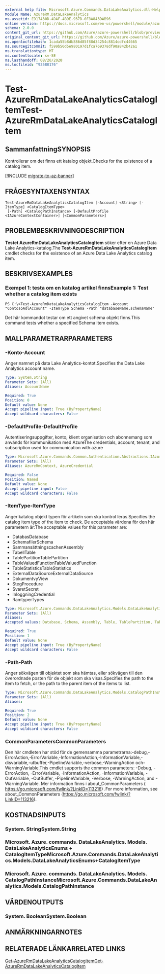 ```yaml
---
external help file: Microsoft.Azure.Commands.DataLakeAnalytics.dll-Help.xml
Module Name: AzureRM.DataLakeAnalytics
ms.assetid: ED17430D-4DAF-4B9E-937D-0F8A843DAB96
online version: https://docs.microsoft.com/en-us/powershell/module/azurerm.datalakeanalytics/test-azurermdatalakeanalyticscatalogitem
schema: 2.0.0
content_git_url: https://github.com/Azure/azure-powershell/blob/preview/src/ResourceManager/DataLakeAnalytics/Commands.DataLakeAnalytics/help/Test-AzureRmDataLakeAnalyticsCatalogItem.md
original_content_git_url: https://github.com/Azure/azure-powershell/blob/preview/src/ResourceManager/DataLakeAnalytics/Commands.DataLakeAnalytics/help/Test-AzureRmDataLakeAnalyticsCatalogItem.md
ms.openlocfilehash: 1cada55b8db886d85f88d34254c8814cdfc44665
ms.sourcegitcommit: f599b50d5e980197d1fca769378df90a842b42a1
ms.translationtype: MT
ms.contentlocale: sv-SE
ms.lasthandoff: 08/20/2020
ms.locfileid: "93580176"
---
```

# <span data-ttu-id="8f17b-101">Test-AzureRmDataLakeAnalyticsCatalogItem</span><span class="sxs-lookup"><span data-stu-id="8f17b-101">Test-AzureRmDataLakeAnalyticsCatalogItem</span></span>

## <span data-ttu-id="8f17b-102">Sammanfattning</span><span class="sxs-lookup"><span data-stu-id="8f17b-102">SYNOPSIS</span></span>
<span data-ttu-id="8f17b-103">Kontrollerar om det finns ett katalog objekt.</span><span class="sxs-lookup"><span data-stu-id="8f17b-103">Checks for the existence of a catalog item.</span></span>

[!INCLUDE [migrate-to-az-banner](../../includes/migrate-to-az-banner.md)]

## <span data-ttu-id="8f17b-104">FRÅGESYNTAXEN</span><span class="sxs-lookup"><span data-stu-id="8f17b-104">SYNTAX</span></span>

```
Test-AzureRmDataLakeAnalyticsCatalogItem [-Account] <String> [-ItemType] <CatalogItemType>
 [-Path] <CatalogPathInstance> [-DefaultProfile <IAzureContextContainer>] [<CommonParameters>]
```

## <span data-ttu-id="8f17b-105">PROBLEMBESKRIVNING</span><span class="sxs-lookup"><span data-stu-id="8f17b-105">DESCRIPTION</span></span>
<span data-ttu-id="8f17b-106">**Testet AzureRmDataLakeAnalyticsCatalogItem** söker efter en Azure Data Lake Analytics-katalog.</span><span class="sxs-lookup"><span data-stu-id="8f17b-106">The **Test-AzureRmDataLakeAnalyticsCatalogItem** cmdlet checks for the existence of an Azure Data Lake Analytics catalog item.</span></span>

## <span data-ttu-id="8f17b-107">BESKRIVS</span><span class="sxs-lookup"><span data-stu-id="8f17b-107">EXAMPLES</span></span>

### <span data-ttu-id="8f17b-108">Exempel 1: testa om en katalog artikel finns</span><span class="sxs-lookup"><span data-stu-id="8f17b-108">Example 1: Test whether a catalog item exists</span></span>
```
PS C:\>Test-AzureRmDataLakeAnalyticsCatalogItem -Account "ContosoAdlAccount" -ItemType Schema -Path "databaseName.schemaName"
```

<span data-ttu-id="8f17b-109">Det här kommandot testar om ett angivet schema objekt finns.</span><span class="sxs-lookup"><span data-stu-id="8f17b-109">This command tests whether a specified Schema item exists.</span></span>

## <span data-ttu-id="8f17b-110">MALLPARAMETRAR</span><span class="sxs-lookup"><span data-stu-id="8f17b-110">PARAMETERS</span></span>

### <span data-ttu-id="8f17b-111">-Konto</span><span class="sxs-lookup"><span data-stu-id="8f17b-111">-Account</span></span>
<span data-ttu-id="8f17b-112">Anger namnet på data Lake Analytics-kontot.</span><span class="sxs-lookup"><span data-stu-id="8f17b-112">Specifies the Data Lake Analytics account name.</span></span>

```yaml
Type: System.String
Parameter Sets: (All)
Aliases: AccountName

Required: True
Position: 0
Default value: None
Accept pipeline input: True (ByPropertyName)
Accept wildcard characters: False
```

### <span data-ttu-id="8f17b-113">-DefaultProfile</span><span class="sxs-lookup"><span data-stu-id="8f17b-113">-DefaultProfile</span></span>
<span data-ttu-id="8f17b-114">Autentiseringsuppgifter, konto, klient organisation och abonnemang som används för kommunikation med Azure</span><span class="sxs-lookup"><span data-stu-id="8f17b-114">The credentials, account, tenant, and subscription used for communication with azure</span></span>

```yaml
Type: Microsoft.Azure.Commands.Common.Authentication.Abstractions.IAzureContextContainer
Parameter Sets: (All)
Aliases: AzureRmContext, AzureCredential

Required: False
Position: Named
Default value: None
Accept pipeline input: False
Accept wildcard characters: False
```

### <span data-ttu-id="8f17b-115">-ItemType</span><span class="sxs-lookup"><span data-stu-id="8f17b-115">-ItemType</span></span>
<span data-ttu-id="8f17b-116">Anger katalog objekt typen för artikeln som ska kontrol leras.</span><span class="sxs-lookup"><span data-stu-id="8f17b-116">Specifies the catalog item type of the item to check.</span></span>
<span data-ttu-id="8f17b-117">De acceptabla värdena för den här parametern är:</span><span class="sxs-lookup"><span data-stu-id="8f17b-117">The acceptable values for this parameter are:</span></span>
- <span data-ttu-id="8f17b-118">Databas</span><span class="sxs-lookup"><span data-stu-id="8f17b-118">Database</span></span>
- <span data-ttu-id="8f17b-119">Schemafiler</span><span class="sxs-lookup"><span data-stu-id="8f17b-119">Schema</span></span>
- <span data-ttu-id="8f17b-120">Sammansättningscachen</span><span class="sxs-lookup"><span data-stu-id="8f17b-120">Assembly</span></span>
- <span data-ttu-id="8f17b-121">Tabell</span><span class="sxs-lookup"><span data-stu-id="8f17b-121">Table</span></span>
- <span data-ttu-id="8f17b-122">TablePartition</span><span class="sxs-lookup"><span data-stu-id="8f17b-122">TablePartition</span></span>
- <span data-ttu-id="8f17b-123">TableValuedFunction</span><span class="sxs-lookup"><span data-stu-id="8f17b-123">TableValuedFunction</span></span>
- <span data-ttu-id="8f17b-124">TableStatistics</span><span class="sxs-lookup"><span data-stu-id="8f17b-124">TableStatistics</span></span>
- <span data-ttu-id="8f17b-125">ExternalDataSource</span><span class="sxs-lookup"><span data-stu-id="8f17b-125">ExternalDataSource</span></span>
- <span data-ttu-id="8f17b-126">Dokumentvy</span><span class="sxs-lookup"><span data-stu-id="8f17b-126">View</span></span>
- <span data-ttu-id="8f17b-127">Steg</span><span class="sxs-lookup"><span data-stu-id="8f17b-127">Procedure</span></span>
- <span data-ttu-id="8f17b-128">Svaret</span><span class="sxs-lookup"><span data-stu-id="8f17b-128">Secret</span></span>
- <span data-ttu-id="8f17b-129">Inloggning</span><span class="sxs-lookup"><span data-stu-id="8f17b-129">Credential</span></span>
- <span data-ttu-id="8f17b-130">Ramtyper</span><span class="sxs-lookup"><span data-stu-id="8f17b-130">Types</span></span>

```yaml
Type: Microsoft.Azure.Commands.DataLakeAnalytics.Models.DataLakeAnalyticsEnums+CatalogItemType
Parameter Sets: (All)
Aliases:
Accepted values: Database, Schema, Assembly, Table, TablePartition, TableValuedFunction, TableStatistics, ExternalDataSource, View, Procedure, Secret, Credential, Types, Package

Required: True
Position: 1
Default value: None
Accept pipeline input: True (ByPropertyName)
Accept wildcard characters: False
```

### <span data-ttu-id="8f17b-131">-Path</span><span class="sxs-lookup"><span data-stu-id="8f17b-131">-Path</span></span>
<span data-ttu-id="8f17b-132">Anger sökvägen till objektet som ska hämtas, eller sökvägen till den överordnade posten för de objekt som ska visas.</span><span class="sxs-lookup"><span data-stu-id="8f17b-132">Specifies the path to the item to fetch, or the path to the parent item of the items to list.</span></span>

```yaml
Type: Microsoft.Azure.Commands.DataLakeAnalytics.Models.CatalogPathInstance
Parameter Sets: (All)
Aliases:

Required: True
Position: 2
Default value: None
Accept pipeline input: True (ByPropertyName)
Accept wildcard characters: False
```

### <span data-ttu-id="8f17b-133">CommonParameters</span><span class="sxs-lookup"><span data-stu-id="8f17b-133">CommonParameters</span></span>
<span data-ttu-id="8f17b-134">Den här cmdleten har stöd för de gemensamma parametrarna:-debug,-ErrorAction,-ErrorVariable,-InformationAction,-InformationVariable,-disvariable,-utbuffer,-PipelineVariable,-verbose,-WarningAction och-WarningVariable.</span><span class="sxs-lookup"><span data-stu-id="8f17b-134">This cmdlet supports the common parameters: -Debug, -ErrorAction, -ErrorVariable, -InformationAction, -InformationVariable, -OutVariable, -OutBuffer, -PipelineVariable, -Verbose, -WarningAction, and -WarningVariable.</span></span> <span data-ttu-id="8f17b-135">Mer information finns i about_CommonParameters ( https://go.microsoft.com/fwlink/?LinkID=113216) .</span><span class="sxs-lookup"><span data-stu-id="8f17b-135">For more information, see about_CommonParameters (https://go.microsoft.com/fwlink/?LinkID=113216).</span></span>

## <span data-ttu-id="8f17b-136">KOSTNADS</span><span class="sxs-lookup"><span data-stu-id="8f17b-136">INPUTS</span></span>

### <span data-ttu-id="8f17b-137">System. String</span><span class="sxs-lookup"><span data-stu-id="8f17b-137">System.String</span></span>

### <span data-ttu-id="8f17b-138">Microsoft. Azure. commands. DataLakeAnalytics. Models. DataLakeAnalyticsEnums + CatalogItemType</span><span class="sxs-lookup"><span data-stu-id="8f17b-138">Microsoft.Azure.Commands.DataLakeAnalytics.Models.DataLakeAnalyticsEnums+CatalogItemType</span></span>

### <span data-ttu-id="8f17b-139">Microsoft. Azure. commands. DataLakeAnalytics. Models. CatalogPathInstance</span><span class="sxs-lookup"><span data-stu-id="8f17b-139">Microsoft.Azure.Commands.DataLakeAnalytics.Models.CatalogPathInstance</span></span>

## <span data-ttu-id="8f17b-140">VÄRDEN</span><span class="sxs-lookup"><span data-stu-id="8f17b-140">OUTPUTS</span></span>

### <span data-ttu-id="8f17b-141">System. Boolean</span><span class="sxs-lookup"><span data-stu-id="8f17b-141">System.Boolean</span></span>

## <span data-ttu-id="8f17b-142">ANMÄRKNINGAR</span><span class="sxs-lookup"><span data-stu-id="8f17b-142">NOTES</span></span>

## <span data-ttu-id="8f17b-143">RELATERADE LÄNKAR</span><span class="sxs-lookup"><span data-stu-id="8f17b-143">RELATED LINKS</span></span>

[<span data-ttu-id="8f17b-144">Get-AzureRmDataLakeAnalyticsCatalogItem</span><span class="sxs-lookup"><span data-stu-id="8f17b-144">Get-AzureRmDataLakeAnalyticsCatalogItem</span></span>](./Get-AzureRmDataLakeAnalyticsCatalogItem.md)


